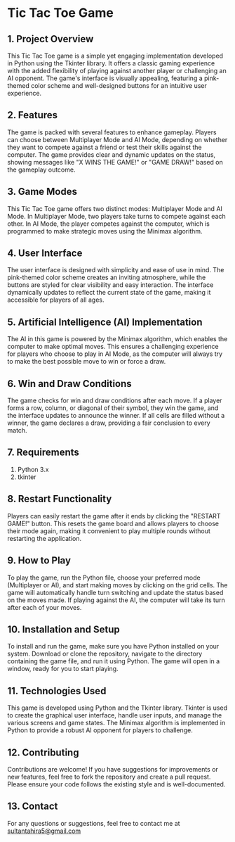 
# Tic Tac Toe Game 




## 1. Project Overview

This Tic Tac Toe game is a simple yet engaging implementation developed in Python using the Tkinter library. It offers a classic gaming experience with the added flexibility of playing against another player or challenging an AI opponent. The game's interface is visually appealing, featuring a pink-themed color scheme and well-designed buttons for an intuitive user experience.


##  2. Features

The game is packed with several features to enhance gameplay. Players can choose between Multiplayer Mode and AI Mode, depending on whether they want to compete against a friend or test their skills against the computer. The game provides clear and dynamic updates on the status, showing messages like "X WINS THE GAME!" or "GAME DRAW!" based on the gameplay outcome.




## 3. Game Modes

This Tic Tac Toe game offers two distinct modes: Multiplayer Mode and AI Mode. In Multiplayer Mode, two players take turns to compete against each other. In AI Mode, the player competes against the computer, which is programmed to make strategic moves using the Minimax algorithm.


## 4. User Interface

The user interface is designed with simplicity and ease of use in mind. The pink-themed color scheme creates an inviting atmosphere, while the buttons are styled for clear visibility and easy interaction. The interface dynamically updates to reflect the current state of the game, making it accessible for players of all ages.





## 5. Artificial Intelligence (AI) Implementation

The AI in this game is powered by the Minimax algorithm, which enables the computer to make optimal moves. This ensures a challenging experience for players who choose to play in AI Mode, as the computer will always try to make the best possible move to win or force a draw.




## 6. Win and Draw Conditions

The game checks for win and draw conditions after each move. If a player forms a row, column, or diagonal of their symbol, they win the game, and the interface updates to announce the winner. If all cells are filled without a winner, the game declares a draw, providing a fair conclusion to every match.


## 7. Requirements

1. Python 3.x
2. tkinter
## 8. Restart Functionality

Players can easily restart the game after it ends by clicking the "RESTART GAME!" button. This resets the game board and allows players to choose their mode again, making it convenient to play multiple rounds without restarting the application.


## 9. How to Play

To play the game, run the Python file, choose your preferred mode (Multiplayer or AI), and start making moves by clicking on the grid cells. The game will automatically handle turn switching and update the status based on the moves made. If playing against the AI, the computer will take its turn after each of your moves.


## 10. Installation and Setup

To install and run the game, make sure you have Python installed on your system. Download or clone the repository, navigate to the directory containing the game file, and run it using Python. The game will open in a window, ready for you to start playing.


## 11. Technologies Used

This game is developed using Python and the Tkinter library. Tkinter is used to create the graphical user interface, handle user inputs, and manage the various screens and game states. The Minimax algorithm is implemented in Python to provide a robust AI opponent for players to challenge.


## 12. Contributing

Contributions are welcome! If you have suggestions for improvements or new features, feel free to fork the repository and create a pull request. Please ensure your code follows the existing style and is well-documented.
## 13. Contact

For any questions or suggestions, feel free to contact me at sultantahira5@gmail.com

